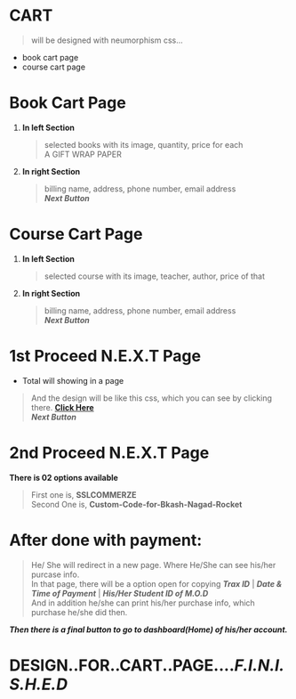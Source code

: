 <!-- ============================================ CART SECTION ========================================================== -->
# CART
  > will be designed with neumorphism css...

- book cart page
- course cart page


# Book Cart Page

1. __In left Section__  
      > selected books with its image, quantity, price for each  
       A GIFT WRAP PAPER 

2. __In right Section__  
      > billing name, address, phone number, email address  
      ***Next Button***


# Course Cart Page

1. __In left Section__  
      > selected course with its image, teacher, author, price of that

2. __In right Section__  
      > billing name, address, phone number, email address  
      ***Next Button***


# 1st  Proceed  N.E.X.T  Page

- Total will showing in a page  
> And the design will be like this css, which you can see by clicking there. __[Click Here](https://1drv.ms/i/s!Aq4FfT9SYylha7-M-FF4GW1-cQU?e=iSKTEi)__  
***Next Button***


# 2nd  Proceed  N.E.X.T  Page

__There is 02 options available__  
> First one is, __SSLCOMMERZE__  
Second One is, __Custom-Code-for-Bkash-Nagad-Rocket__

# After done with payment:
> He/ She will redirect in a new page. Where He/She can see his/her purcase info.  
In that page, there will be a option open for copying ***Trax ID*** | ***Date & Time of Payment*** | ***His/Her Student ID of M.O.D***   
And in addition he/she can print his/her purchase info, which purchase he/she did then.

***Then there is a final button to go to dashboard(Home) of his/her account.***

# DESIGN..FOR..CART..PAGE....***F.I.N.I.S.H.E.D***
